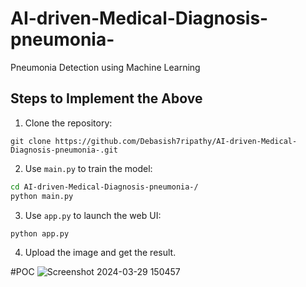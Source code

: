 # AI-driven-Medical-Diagnosis-pneumonia-
Pneumonia Detection using Machine Learning

## Steps to Implement the Above

1. Clone the repository:
```
git clone https://github.com/Debasish7ripathy/AI-driven-Medical-Diagnosis-pneumonia-.git
```

2. Use `main.py` to train the model:
```bash
cd AI-driven-Medical-Diagnosis-pneumonia-/
python main.py
```

3. Use `app.py` to launch the web UI:
```bash
python app.py
```

4. Upload the image and get the result.

#POC
![Screenshot 2024-03-29 150457](https://github.com/Debasish7ripathy/AI-driven-Medical-Diagnosis-pneumonia-/assets/156603397/09cb44f6-a119-4d63-942d-0d3e6a0d7632)



